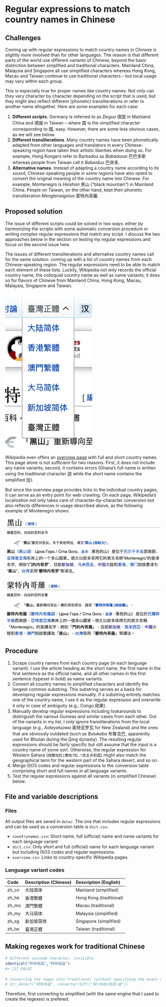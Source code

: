 
<!-- README.md is generated from README.Rmd. Please edit that file -->

# Regular expressions to match country names in Chinese

<!-- badges: start -->
<!-- badges: end -->

## Challenges

Coming up with regular expressions to match country names in Chinese is
slightly more involved than for other languages. The reason is that
different parts of the world use different variants of Chinese, beyond
the basic distinction between simplified and traditional characters.
Mainland China, Malaysia and Singapore all use simplified characters
whereas Hong Kong, Macau and Taiwan continue to use traditional
characters – but local usage may vary within each group.

This is especially true for proper names like country names. Not only
can they vary character by character depending on the script that is
used, but they might also reflect different (phonetic) transliterations
or refer to another name altogether. Here are some examples for each
case:

1.  **Different scripts.** Germany is referred to as *Deguo* 德国 in
    Mainland China and 德國 in Taiwan – where 国 is the simplified
    character corresponding to 國, easy. However, there are some less
    obvious cases, as we will see below.
2.  **Different transliterations**. Many country names have been
    phonetically adapted from other languages and translators in every
    Chinese-speaking region have taken their artistic liberties when
    doing so. For example, Hong Kongers refer to Barbados as *Babaduosi*
    巴巴多斯 whereas people from Taiwan call it *Babeiduo* 巴貝多.
3.  **Alternative names**. Instead of adapting a country name according
    to its sound, Chinese-speaking people in some regions have also
    opted to convert the original meaning of the country name into
    Chinese. For example, Montenegro is *Heishan* 黑山 (“black
    mountain”) in Mainland China. People on Taiwan, on the other hand,
    kept their phonetic transliteration *Mengteneigeluo* 蒙特內哥羅.

## Proposed solution

The issue of different scripts could be solved in two ways: either by
harmonizing the scripts with some automatic conversion procedure or
writing complex regular expressions that match any script. I discuss the
two approaches below in the section on testing my regular expressions
and focus on the second issue here.

The issues of different transliterations and alternative country names
call for the same solution: coming up with a list of country names from
each Chinese-speaking region. The regular expressions need to be able to
match each element of these lists. Luckily, Wikipedia not only records
the official country name, the colloquial country name as well as name
variants; it does so for flavors of Chinese from Mainland China, Hong
Kong, Macau, Malaysia, Singapore and Taiwan.

![](img/language_dropdown.png)

Wikipedia even offers an [overview
page](https://zh.wikipedia.org/zh-cn/世界政區索引) with full and short
country names. This page alone is not sufficient for two reasons. First,
it does not include any name variants; second, it contains errors
(Ghana’s full name is written using the traditional character 迦 while
the short name contains the simplified 加).

But since the overview page provides links to the individual country
pages, it can serve as an entry point for web crawling. On each page,
Wikipedia’s localization not only takes care of character-by-character
conversion but also reflects differences in usage described above, as
the following example of Montenegro shows:

![Mainland](img/montenegro_mainland.png)

![Taiwan](img/montenegro_taiwan.png)

## Procedure

1.  Scrape country names from each country page (in each language
    variant). I use the article heading as the short name, the first
    name in the first sentence as the official name, and all other names
    in the first sentence (typeset in bold) as name variants.
2.  Convert all country names to simplified characters and identify the
    longest common substring. This substring serves as a basis for
    developing regular expressions manually. If a substring entirely
    matches one of the country name, I use it as the regular expression
    and overwrite it only in case of ambiguity (e.g., Congo 刚果).
3.  Manually develop regular expressions including lookarounds to
    distinguish the various Guineas and similar cases from each other.
    Out of the variants in my list, I only ignore transliterations from
    the local language (e.g., *Aoteyaluowa* 奥特亚罗瓦 for New Zealand)
    and the ones that are obviously outdated (such as *Bulukeba*
    布魯克巴, apparently used for Bhutan during the Qing dynasty). The
    resulting regular expressions should be fairly specific but still
    assume that the input is a country name of some sort. Otherwise, the
    regular expression for Western Sahara
    (`西撒哈拉|撒哈?拉.*民主共和国`) might also match the geographical
    term for the western part of the Sahara desert, and so on.
4.  Merge ISO3 codes and regular expressions to the conversion table
    comprising short and full names in all language variants.
5.  Test the regular expressions against all variants (in simplified
    Chinese) below.

## File and variable descriptions

### Files

All output files are saved in `data/`. The one that includes regular
expressions and can be used as a conversion table is `dict.csv`.

-   `countrynames.csv`: Short name, full (official) name and name
    variants for each language variant
-   `dict.csv`: Only short and full (official) name for each language
    variant but including ISO3 codes and regular expressions.
-   `overview.csv`: Links to country-specific Wikipedia pages.

### Language variant codes

| Code  | Description (Chinese) | Description (English)   |
|:------|:----------------------|:------------------------|
| zh_cn | 大陆简体              | Mainland (simplified)   |
| zh_hk | 香港繁體              | Hong Kong (traditional) |
| zh_mo | 澳門繁體              | Macau (traditional)     |
| zh_my | 大马简体              | Malaysia (simplified)   |
| zh_sg | 新加坡简体            | Singapore (simplified)  |
| zh_tw | 臺灣正體              | Taiwan (traditional)    |

## Making regexes work for traditional Chinese

``` r
# different unicode character, invisible
identical("阿布哈茲","阿布哈兹")
#> [1] FALSE

# converting the regex into traditional (without specifying the exact variant) works in most cases but regexes become very long and hard to maintain (especially because someone might delete what seems like a duplicate but invisibly refers to different unicode characters)
# str_detect("阿布哈茲", converter(S2T)["阿(布哈|柏克)兹"])
```

Therefore, first converting to simplified (with the same engine that I
used to create the regexes) is prefered.
